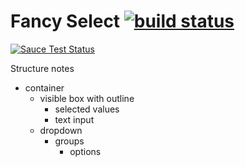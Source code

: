 # Fancy Select [![build status](https://secure.travis-ci.org/nrw/fancy-select.png)](http://travis-ci.org/nrw/fancy-select)

[![Sauce Test Status](https://saucelabs.com/browser-matrix/fancy-select.svg)](https://saucelabs.com/u/fancy-select)

Structure notes

- container
  - visible box with outline
    - selected values
    - text input
  - dropdown
    - groups
      - options
